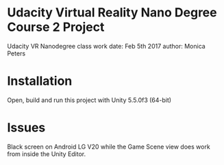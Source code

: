 # Udacity Virtual Reality Nano Degree Course 2 Project
Udacity VR Nanodegree class work
date: Feb 5th 2017
author: Monica Peters

# Installation
Open, build and run this project with Unity 5.5.0f3 (64-bit)

# Issues
Black screen on Android LG V20 while the Game Scene view does work from inside the Unity Editor.


